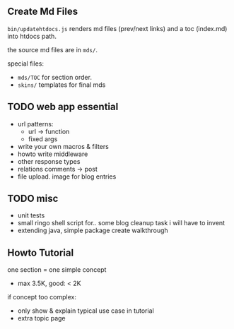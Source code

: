 Create Md Files
------------------
`bin/updatehtdocs.js` renders md files (prev/next links) and a toc (index.md) into htdocs path.

the source md files are in `mds/`.

special files: 
   * `mds/TOC` for section order.
   * `skins/` templates for final mds

TODO web app essential
------------------
   * url patterns:
      * url -> function
      * fixed args
   * write your own macros & filters
   * howto write middleware
   * other response types
   * relations comments -> post
   * file upload. image for blog entries

TODO misc
-------
   * unit tests
   * small ringo shell script for.. some blog cleanup task i will have to invent
   * extending java, simple package create walkthrough

Howto Tutorial
-------
one section = one simple concept
  * max 3.5K, good: < 2K

if concept too complex:
  * only show & explain typical use case in tutorial
  * extra topic page

